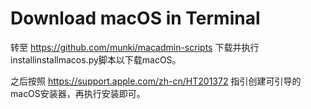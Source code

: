 # Download macOS in Terminal

转至 https://github.com/munki/macadmin-scripts 下载并执行installinstallmacos.py脚本以下载macOS。

之后按照 https://support.apple.com/zh-cn/HT201372 指引创建可引导的macOS安装器，再执行安装即可。

